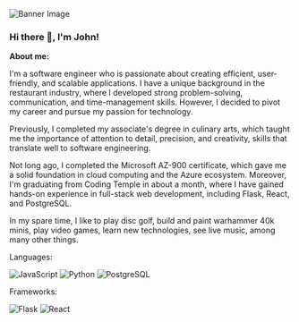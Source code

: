 <!--
**britzky/britzky** is a ✨ _special_ ✨ repository because its `README.md` (this file) appears on your GitHub profile.

Here are some ideas to get you started:

- 🔭 I’m currently working on ...
- 🌱 I’m currently learning ...
- 👯 I’m looking to collaborate on ...
- 🤔 I’m looking for help with ...
- 💬 Ask me about ...
- 📫 How to reach me: ...
- 😄 Pronouns: ...
- ⚡ Fun fact: ...
-->
![Banner Image](https://github.com/britzky/Portfolio/blob/main/images/pokemon.PNG)
### Hi there 👋, I'm John!

**About me:**

I'm a software engineer who is passionate about creating efficient, user-friendly, and scalable applications. I have a unique background in the restaurant industry, where I developed strong problem-solving, communication, and time-management skills. However, I decided to pivot my career and pursue my passion for technology.

Previously, I completed my associate's degree in culinary arts, which taught me the importance of attention to detail, precision, and creativity, skills that translate well to software engineering.

Not long ago, I completed the Microsoft AZ-900 certificate, which gave me a solid foundation in cloud computing and the Azure ecosystem. Moreover, I'm graduating from Coding Temple in about a month, where I have gained hands-on experience in full-stack web development, including Flask, React, and PostgreSQL.

In my spare time, I like to play disc golf, build and paint warhammer 40k minis, play video games, learn new technologies, see live music, among many other things.

Languages:

![JavaScript](https://img.shields.io/badge/JavaScript-important?logo=javascript) ![Python](https://img.shields.io/badge/Python-important?logo=Python) ![PostgreSQL](https://img.shields.io/badge/PostgreSQL-important?logo=PostgreSQL) 

Frameworks: 

![Flask](https://img.shields.io/badge/Flask-important?logo=Flask) ![React](https://img.shields.io/badge/React-important?logo=React) 
